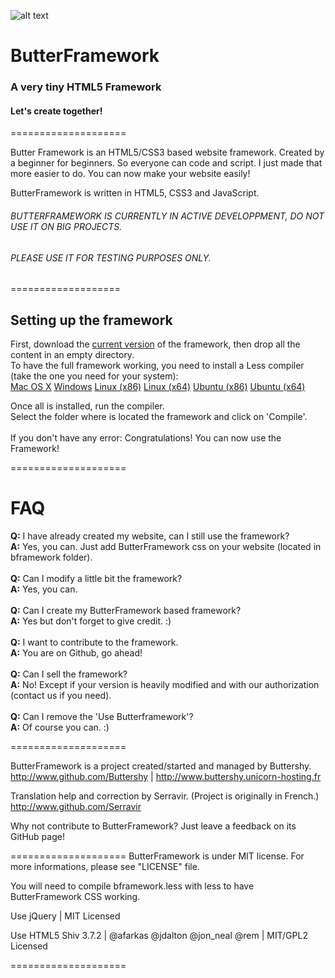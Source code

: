![alt text](http://image.noelshack.com/fichiers/2014/28/1405109768-bftest.png "ButterFramework")

# ButterFramework

### A very tiny HTML5 Framework

#### Let's create together!



====================

Butter Framework is an HTML5/CSS3 based website framework. Created by a beginner for beginners.
So everyone can code and script. I just made that more easier to do.
You can now make your website easily!

ButterFramework is written in HTML5, CSS3 and JavaScript.

###### BUTTERFRAMEWORK IS CURRENTLY IN ACTIVE DEVELOPPMENT, DO NOT USE IT ON BIG PROJECTS. 
###### PLEASE USE IT FOR TESTING PURPOSES ONLY.

===================
## Setting up the framework

First, download the [current version](https://github.com/Buttershy/ButterFramework/archive/master.zip) of the framework, then drop all the content in an empty directory.<br>
To have the full framework working, you need to install a Less compiler (take the one you need for your system):<br />[Mac OS X](http://incident57.com/less/files/Less.zip) [Windows](http://winless.org/downloads/WinLess-1.8.3.msi) [Linux (x86)](https://www.amazon.com/clouddrive/share?s=c4glyJwmQ3gin6Uz5kqeK0) [Linux (x64)](http://www.amazon.com/gp/drive/share/179-0051775-1073453?ie=UTF8&s=c4glyJwmQ3gin6Uz5kqeK0) [Ubuntu (x86)](https://www.amazon.com/clouddrive/share?s=uPyHYhj3QpMmXwrmIOjU_w) [Ubuntu (x64)](https://www.amazon.com/clouddrive/share?s=AJfhBKi8Rccqn6j-2R9ctU)

Once all is installed, run the compiler.<br>
Select the folder where is located the framework and click on 'Compile'.
<br /><br />
If you don't have any error: Congratulations! You can now use the Framework!



====================
# FAQ

<strong>Q:</strong> I have already created my website, can I still use the framework?
<br>
<strong>A:</strong> Yes, you can. Just add ButterFramework css on your website (located in bframework folder).
<br><br>
<strong>Q:</strong> Can I modify a little bit the framework?
<br>
<strong>A:</strong> Yes, you can.
<br><br>
<strong>Q:</strong> Can I create my ButterFramework based framework?
<br>
<strong>A:</strong> Yes but don't forget to give credit. :)
<br><br>
<strong>Q:</strong> I want to contribute to the framework.
<br>
<strong>A:</strong> You are on Github, go ahead! 
<br><br>
<strong>Q:</strong> Can I sell the framework?
<br>
<strong>A:</strong> No! Except if your version is heavily modified and with our authorization (contact us if you need).
<br><br>
<strong>Q:</strong> Can I remove the 'Use Butterframework'?
<br>
<strong>A:</strong> Of course you can. :)
<br>

====================

ButterFramework is a project created/started and managed by Buttershy.<br />
http://www.github.com/Buttershy | http://www.buttershy.unicorn-hosting.fr

Translation help and correction by Serravir. (Project is originally in French.)<br />
http://www.github.com/Serravir

Why not contribute to ButterFramework? Just leave a feedback on its GitHub page!

====================
ButterFramework is under MIT license. For more informations, please see "LICENSE" file.

You will need to compile bframework.less with less to have ButterFramework CSS working.

Use jQuery | MIT Licensed

Use HTML5 Shiv 3.7.2 | @afarkas @jdalton @jon_neal @rem | MIT/GPL2 Licensed

====================
